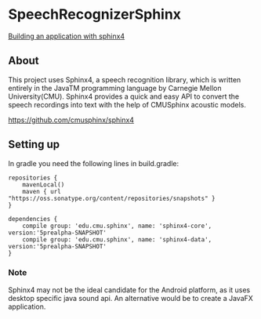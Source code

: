 # SpeechRecognizerSphinx

[Building an application with sphinx4
](https://cmusphinx.github.io/wiki/tutorialsphinx4/)

## About 

This project uses Sphinx4, a speech recognition library, which is written entirely in the JavaTM programming language by Carnegie Mellon University(CMU). Sphinx4 provides a quick and easy API to convert the speech recordings into text with the help of CMUSphinx acoustic models.

[https://github.com/cmusphinx/sphinx4
](https://github.com/cmusphinx/sphinx4)

## Setting up 

In gradle you need the following lines in build.gradle:

```
repositories {
    mavenLocal()
    maven { url "https://oss.sonatype.org/content/repositories/snapshots" }
}

dependencies {
    compile group: 'edu.cmu.sphinx', name: 'sphinx4-core', version:'5prealpha-SNAPSHOT'
    compile group: 'edu.cmu.sphinx', name: 'sphinx4-data', version:'5prealpha-SNAPSHOT'
}

```
### Note

Sphinx4 may not be the ideal candidate for the Android platform, as it uses desktop specific java sound api. An alternative would be to create a JavaFX application.


